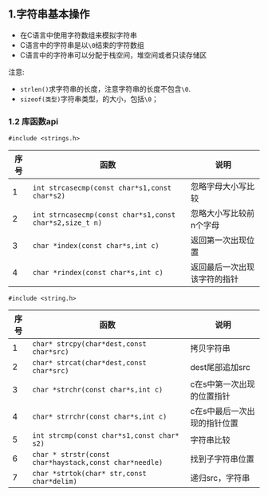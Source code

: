 ## 1.字符串基本操作

* 在C语言中使用字符数组来模拟字符串
* C语言中的字符串是以`\0`结束的字符数组
* C语言中的字符串可以分配于栈空间，堆空间或者只读存储区

注意:

* `strlen()`求字符串的长度，注意字符串的长度不包含`\0`.
* `sizeof(类型)`字符串类型，的大小，包括`\0`；

### 1.2 库函数api

`#include <strings.h>`

|序号|函数|说明|
|--|--|--|
|1|`int strcasecmp(const char*s1,const char*s2)`|忽略字母大小写比较|
|2|`int strncasecmp(const char*s1,const char*s2,size_t n)`|忽略大小写比较前n个字母|
|3|`char *index(const char*s,int c)`|返回第一次出现位置|
|4|`char *rindex(const char*s,int c)`|返回最后一次出现该字符的指针|

`#include <string.h>`

|序号|函数|说明|
|--|--|--|
|1|`char* strcpy(char*dest,const char*src)`|拷贝字符串|
|2|`char* strcat(char*dest,const char*src)`|dest尾部追加src|
|3|`char *strchr(const char*s,int c)`|c在s中第一次出现的位置指针|
|4|`char* strrchr(const char*s,int c)`|c在s中最后一次出现的指针位置|
|5|`int strcmp(const char*s1,const char* s2)`|字符串比较|
|6|`char * strstr(const char*haystack,const char*needle)`|找到子字符串位置|
|7|`char *strtok(char* str,const char*delim)`|递归src，字符串|